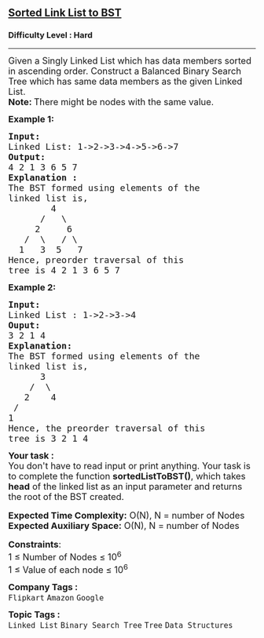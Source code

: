 <h2><a href="https://practice.geeksforgeeks.org/problems/sorted-list-to-bst/1?page=4&difficulty=Hard&sortBy=submissions">Sorted Link List to BST</a></h2><h3>Difficulty Level : Hard</h3><hr><div class="problems_problem_content__Xm_eO"><p><span style="font-size:18px">Given a Singly Linked List which has data members sorted in ascending order. Construct a&nbsp;Balanced Binary Search Tree&nbsp;which has same data members as the given Linked List.<br>
<strong>Note: </strong>There might be nodes with the same value.</span></p>

<p><span style="font-size:18px"><strong>Example 1:</strong></span></p>

<pre><span style="font-size:18px"><strong>Input:</strong>
Linked List: 1-&gt;2-&gt;3-&gt;4-&gt;5-&gt;6-&gt;7
<strong>Output:</strong>
4 2 1 3 6 5 7
<strong>Explanation :</strong>
The BST formed using elements of the 
linked list is,
        4
      /   \
     2     6
   /  \   / \
  1   3  5   7  
Hence, preorder traversal of this 
tree is 4 2 1 3 6 5 7
</span></pre>

<p><span style="font-size:18px"><strong>Example 2:</strong></span></p>

<pre><span style="font-size:18px"><strong>Input:</strong>
Linked List : 1-&gt;2-&gt;3-&gt;4
<strong>Ouput:</strong>
3 2 1 4
<strong>Explanation:</strong>
The BST formed using elements of the 
linked list is,
      3   
    /  \  
   2    4 
 / 
1
Hence, the preorder traversal of this 
tree is 3 2 1 4
</span></pre>

<div><span style="font-size:18px"><strong>Your task :</strong></span></div>

<div><span style="font-size:18px">You don't have to read input or print anything. Your task is to complete the function <strong>sortedListToBST()</strong>, which takes <strong>head</strong> of the linked list as an input parameter and returns the root of the BST created.</span></div>

<div>&nbsp;</div>

<div><span style="font-size:18px"><strong>Expected Time Complexity:</strong> O(N), N = number of Nodes<br>
<strong>Expected Auxiliary Space:</strong> O(N), N = number of Nodes</span></div>

<div>&nbsp;</div>

<div><span style="font-size:18px"><strong>Constraints</strong>:</span></div>

<div><span style="font-size:18px">1 ≤ Number of Nodes ≤ 10<sup>6</sup></span></div>

<div><span style="font-size:18px">1 ≤ Value of each node ≤ 10<sup>6</sup></span></div>
</div><p><span style=font-size:18px><strong>Company Tags : </strong><br><code>Flipkart</code>&nbsp;<code>Amazon</code>&nbsp;<code>Google</code>&nbsp;<br><p><span style=font-size:18px><strong>Topic Tags : </strong><br><code>Linked List</code>&nbsp;<code>Binary Search Tree</code>&nbsp;<code>Tree</code>&nbsp;<code>Data Structures</code>&nbsp;